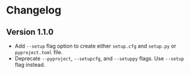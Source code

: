 # Changelog

## Version 1.1.0

- Add `--setup` flag option to create either `setup.cfg` and `setup.py` or `pyproject.toml` file.
- Deprecate `--pyproject`, `--setupcfg`, and `--setuppy` flags. Use `--setup` flag instead.
